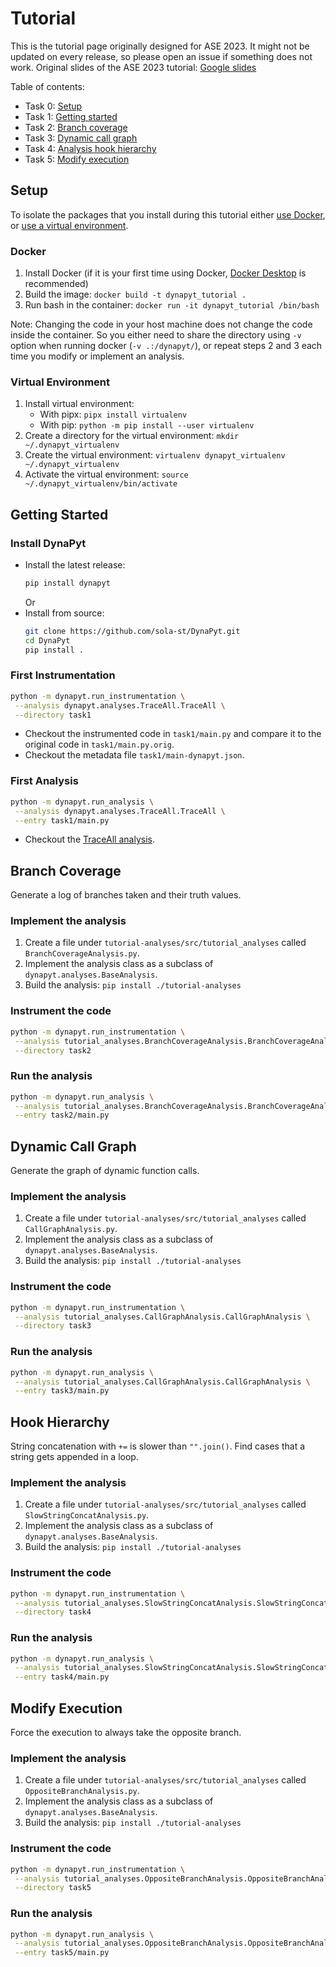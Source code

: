 # Tutorial
This is the tutorial page originally designed for ASE 2023. It might not be updated on every release, so please open an issue if something does not work.
Original slides of the ASE 2023 tutorial: [Google slides](https://docs.google.com/presentation/d/14eeGZm4gIznsqtAEYI5o5Ayyp2vRepdKzUTjFTksJaI/edit?usp=sharing)

Table of contents:
- Task 0: [Setup](#setup)
- Task 1: [Getting started](#getting-started)
- Task 2: [Branch coverage](#branch-coverage)
- Task 3: [Dynamic call graph](#dynamic-call-graph)
- Task 4: [Analysis hook hierarchy](#hook-hierarchy)
- Task 5: [Modify execution](#modify-execution)

## Setup
To isolate the packages that you install during this tutorial either [use Docker](#docker), or [use a virtual environment](#virtual-environment).

### Docker
1. Install Docker (if it is your first time using Docker, [Docker Desktop](https://docs.docker.com/desktop/) is recommended)
2. Build the image: `docker build -t dynapyt_tutorial .`
3. Run bash in the container: `docker run -it dynapyt_tutorial /bin/bash`

Note: Changing the code in your host machine does not change the code inside the container. So you either need to share the directory using `-v` option when running docker (`-v .:/dynapyt/`), or repeat steps 2 and 3 each time you modify or implement an analysis.

### Virtual Environment
1. Install virtual environment: 
   - With pipx: `pipx install virtualenv`
   - With pip: `python -m pip install --user virtualenv`
2. Create a directory for the virtual environment: `mkdir ~/.dynapyt_virtualenv`
3. Create the virtual environment: `virtualenv dynapyt_virtualenv ~/.dynapyt_virtualenv`
4. Activate the virtual environment: `source ~/.dynapyt_virtualenv/bin/activate`

## Getting Started

### Install DynaPyt
- Install the latest release:
    ```bash
    pip install dynapyt
    ```
    Or
- Install from source: 
    ```bash
    git clone https://github.com/sola-st/DynaPyt.git
    cd DynaPyt
    pip install .
    ```


### First Instrumentation
```bash
python -m dynapyt.run_instrumentation \
 --analysis dynapyt.analyses.TraceAll.TraceAll \
 --directory task1
```
- Checkout the instrumented code in `task1/main.py` and compare it to the original code in `task1/main.py.orig`.
- Checkout the metadata file `task1/main-dynapyt.json`.

### First Analysis
```bash
python -m dynapyt.run_analysis \
 --analysis dynapyt.analyses.TraceAll.TraceAll \
 --entry task1/main.py
```
- Checkout the [TraceAll analysis](https://github.com/sola-st/DynaPyt/blob/main/src/dynapyt/analyses/TraceAll.py). 

## Branch Coverage
Generate a log of branches taken and their truth values.

### Implement the analysis
1. Create a file under `tutorial-analyses/src/tutorial_analyses` called `BranchCoverageAnalysis.py`.
2. Implement the analysis class as a subclass of `dynapyt.analyses.BaseAnalysis`.
3. Build the analysis: `pip install ./tutorial-analyses`

### Instrument the code
```bash
python -m dynapyt.run_instrumentation \
 --analysis tutorial_analyses.BranchCoverageAnalysis.BranchCoverageAnalysis \
 --directory task2
```

### Run the analysis
```bash
python -m dynapyt.run_analysis \
 --analysis tutorial_analyses.BranchCoverageAnalysis.BranchCoverageAnalysis \
 --entry task2/main.py
```

## Dynamic Call Graph
Generate the graph of dynamic function calls.

### Implement the analysis
1. Create a file under `tutorial-analyses/src/tutorial_analyses` called `CallGraphAnalysis.py`.
2. Implement the analysis class as a subclass of `dynapyt.analyses.BaseAnalysis`.
3. Build the analysis: `pip install ./tutorial-analyses`

### Instrument the code
```bash
python -m dynapyt.run_instrumentation \
 --analysis tutorial_analyses.CallGraphAnalysis.CallGraphAnalysis \
 --directory task3
```

### Run the analysis
```bash
python -m dynapyt.run_analysis \
 --analysis tutorial_analyses.CallGraphAnalysis.CallGraphAnalysis \
 --entry task3/main.py
```

## Hook Hierarchy
String concatenation with `+=` is slower than `"".join()`. Find cases that a string gets appended in a loop.

### Implement the analysis
1. Create a file under `tutorial-analyses/src/tutorial_analyses` called `SlowStringConcatAnalysis.py`.
2. Implement the analysis class as a subclass of `dynapyt.analyses.BaseAnalysis`.
3. Build the analysis: `pip install ./tutorial-analyses`

### Instrument the code
```bash
python -m dynapyt.run_instrumentation \
 --analysis tutorial_analyses.SlowStringConcatAnalysis.SlowStringConcatAnalysis \
 --directory task4
```

### Run the analysis
```bash
python -m dynapyt.run_analysis \
 --analysis tutorial_analyses.SlowStringConcatAnalysis.SlowStringConcatAnalysis \
 --entry task4/main.py
```

## Modify Execution
Force the execution to always take the opposite branch.

### Implement the analysis
1. Create a file under `tutorial-analyses/src/tutorial_analyses` called `OppositeBranchAnalysis.py`.
2. Implement the analysis class as a subclass of `dynapyt.analyses.BaseAnalysis`.
3. Build the analysis: `pip install ./tutorial-analyses`

### Instrument the code
```bash
python -m dynapyt.run_instrumentation \
 --analysis tutorial_analyses.OppositeBranchAnalysis.OppositeBranchAnalysis \
 --directory task5
```

### Run the analysis
```bash
python -m dynapyt.run_analysis \
 --analysis tutorial_analyses.OppositeBranchAnalysis.OppositeBranchAnalysis \
 --entry task5/main.py
```
